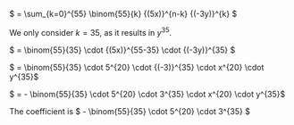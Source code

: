 $ = \sum_{k=0}^{55} \binom{55}{k} {(5x)}^{n-k} {(-3y)}^{k} $

We only consider $k=35$, as it results in $y^{35}$.

$ = \binom{55}{35} \cdot {(5x)}^{55-35} \cdot {(-3y)}^{35} $

$ = \binom{55}{35} \cdot 5^{20} \cdot {(-3)}^{35} \cdot x^{20} \cdot y^{35}$

$ = - \binom{55}{35} \cdot 5^{20} \cdot 3^{35} \cdot x^{20} \cdot y^{35}$

The coefficient is $ - \binom{55}{35} \cdot 5^{20} \cdot 3^{35} $
